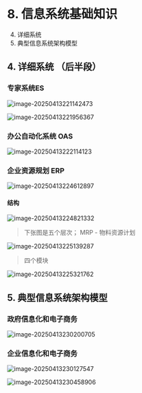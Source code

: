 # 8. 信息系统基础知识

4. 详细系统
4. 典型信息系统架构模型





## 4. 详细系统 （后半段）

### 专家系统ES

![image-20250413221142473](/Users/wplay/2025/senior_software_infra_docs/文老师/基础/assets//image-20250413221142473.png)

![image-20250413221956367](/Users/wplay/2025/senior_software_infra_docs/文老师/基础/assets//image-20250413221956367.png)





### 办公自动化系统 OAS

![image-20250413222114123](/Users/wplay/2025/senior_software_infra_docs/文老师/基础/assets//image-20250413222114123.png)



### 企业资源规划 ERP

![image-20250413224612897](/Users/wplay/2025/senior_software_infra_docs/文老师/基础/assets//image-20250413224612897.png)



#### 结构

![image-20250413224821332](/Users/wplay/2025/senior_software_infra_docs/文老师/基础/assets//image-20250413224821332.png)



>  下张图是五个层次； MRP - 物料资源计划

![image-20250413225139287](/Users/wplay/2025/senior_software_infra_docs/文老师/基础/assets//image-20250413225139287.png)

> 四个模块

![image-20250413225321762](/Users/wplay/2025/senior_software_infra_docs/文老师/基础/assets//image-20250413225321762.png)





## 5. 典型信息系统架构模型

### 政府信息化和电子商务

![image-20250413230200705](/Users/wplay/2025/senior_software_infra_docs/文老师/基础/assets//image-20250413230200705.png)





### 企业信息化和电子商务

![image-20250413230127547](/Users/wplay/2025/senior_software_infra_docs/文老师/基础/assets//image-20250413230127547.png)

![image-20250413230458906](/Users/wplay/2025/senior_software_infra_docs/文老师/基础/assets//image-20250413230458906.png)

